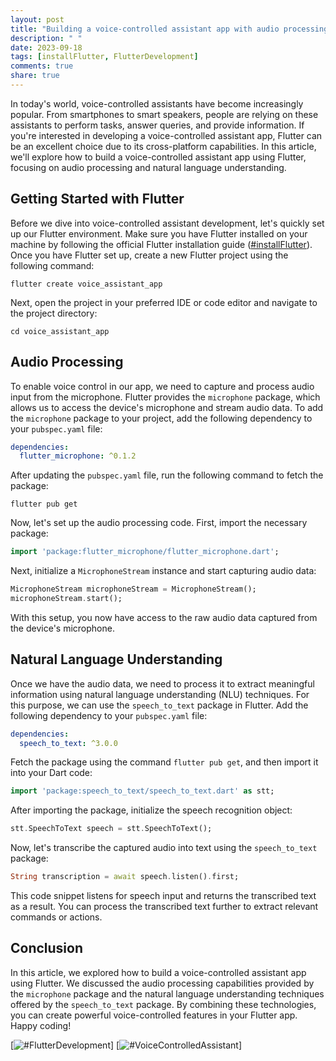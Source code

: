 ```yaml
---
layout: post
title: "Building a voice-controlled assistant app with audio processing and natural language understanding in Flutter"
description: " "
date: 2023-09-18
tags: [installFlutter, FlutterDevelopment]
comments: true
share: true
---
```


In today's world, voice-controlled assistants have become increasingly popular. From smartphones to smart speakers, people are relying on these assistants to perform tasks, answer queries, and provide information. If you're interested in developing a voice-controlled assistant app, Flutter can be an excellent choice due to its cross-platform capabilities. In this article, we'll explore how to build a voice-controlled assistant app using Flutter, focusing on audio processing and natural language understanding.

## Getting Started with Flutter

Before we dive into voice-controlled assistant development, let's quickly set up our Flutter environment. Make sure you have Flutter installed on your machine by following the official Flutter installation guide ([#installFlutter](https://www.example.com/install-flutter)). Once you have Flutter set up, create a new Flutter project using the following command:

```
flutter create voice_assistant_app
```

Next, open the project in your preferred IDE or code editor and navigate to the project directory:

```
cd voice_assistant_app
```

## Audio Processing

To enable voice control in our app, we need to capture and process audio input from the microphone. Flutter provides the `microphone` package, which allows us to access the device's microphone and stream audio data. To add the `microphone` package to your project, add the following dependency to your `pubspec.yaml` file:

```yaml
dependencies:
  flutter_microphone: ^0.1.2
```

After updating the `pubspec.yaml` file, run the following command to fetch the package:

```
flutter pub get
```

Now, let's set up the audio processing code. First, import the necessary package:

```dart
import 'package:flutter_microphone/flutter_microphone.dart';
```

Next, initialize a `MicrophoneStream` instance and start capturing audio data:

```dart
MicrophoneStream microphoneStream = MicrophoneStream();
microphoneStream.start();
```

With this setup, you now have access to the raw audio data captured from the device's microphone.

## Natural Language Understanding

Once we have the audio data, we need to process it to extract meaningful information using natural language understanding (NLU) techniques. For this purpose, we can use the `speech_to_text` package in Flutter. Add the following dependency to your `pubspec.yaml` file:

```yaml
dependencies:
  speech_to_text: ^3.0.0
```

Fetch the package using the command `flutter pub get`, and then import it into your Dart code:

```dart
import 'package:speech_to_text/speech_to_text.dart' as stt;
```

After importing the package, initialize the speech recognition object:

```dart
stt.SpeechToText speech = stt.SpeechToText();
```

Now, let's transcribe the captured audio into text using the `speech_to_text` package:

```dart
String transcription = await speech.listen().first;
```

This code snippet listens for speech input and returns the transcribed text as a result. You can process the transcribed text further to extract relevant commands or actions.

## Conclusion

In this article, we explored how to build a voice-controlled assistant app using Flutter. We discussed the audio processing capabilities provided by the `microphone` package and the natural language understanding techniques offered by the `speech_to_text` package. By combining these technologies, you can create powerful voice-controlled features in your Flutter app. Happy coding!

[![#FlutterDevelopment](https://www.example.com/flutter-development)] [![#VoiceControlledAssistant](https://www.example.com/voice-controlled-assistant)]